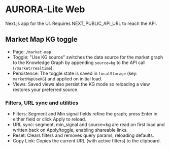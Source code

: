 # AURORA-Lite Web

Next.js app for the UI. Requires NEXT_PUBLIC_API_URL to reach the API.

## Market Map KG toggle

- Page: `/market-map`
- Toggle: "Use KG source" switches the data source for the market graph to the Knowledge Graph by appending `source=kg` to the API call (`/market/realtime`).
- Persistence: The toggle state is saved in `localStorage` (key: `marketMapUseKG`) and applied on initial load.
- Views: Saved views also persist the KG mode so reloading a view restores your preferred source.

### Filters, URL sync and utilities

- Filters: Segment and Min signal fields refine the graph; press Enter in either field or click Apply to reload.
- URL sync: segment, min_signal and source=kg are read on first load and written back on Apply/toggle, enabling shareable links.
- Reset: Clears filters and removes query params, reloading defaults.
- Copy Link: Copies the current URL (with active filters) to the clipboard.
